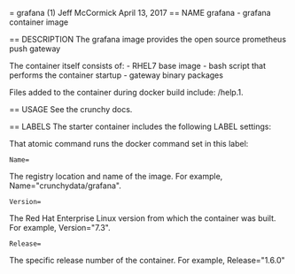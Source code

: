 = grafana (1)
Jeff McCormick
April 13, 2017
== NAME
grafana - grafana container image

== DESCRIPTION
The grafana image provides the open source prometheus push gateway

The container itself consists of:
    - RHEL7 base image
    - bash script that performs the container startup
    - gateway binary packages

Files added to the container during docker build include: /help.1.

== USAGE
See the crunchy docs.


== LABELS
The starter container includes the following LABEL settings:

That atomic command runs the docker command set in this label:

`Name=`

The registry location and name of the image. For example, Name="crunchydata/grafana".

`Version=`

The Red Hat Enterprise Linux version from which the container was built. For example, Version="7.3".

`Release=`

The specific release number of the container. For example, Release="1.6.0"

